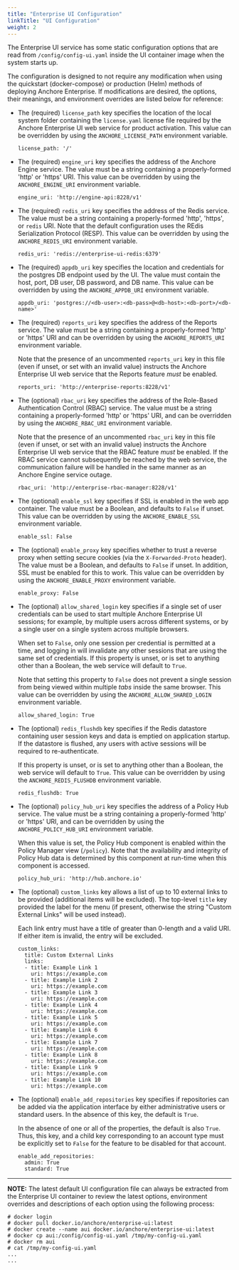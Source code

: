```yaml
---
title: "Enterprise UI Configuration"
linkTitle: "UI Configuration"
weight: 2
---
```


The Enterprise UI service has some static configuration options that are read from `/config/config-ui.yaml` inside the UI container image when the system starts up.

The configuration is designed to not require any modification when using the quickstart (docker-compose) or production (Helm) methods of deploying Anchore Enterprise.  If modifications are desired, the options, their meanings, and environment overrides are listed below for reference:

* The (required) `license_path` key specifies the location of the local system folder containing the `license.yaml` license file required by the Anchore Enterprise UI web service for product activation. This value can be overridden by using the `ANCHORE_LICENSE_PATH` environment variable.
    ```
    license_path: '/'
    ```

* The (required) `engine_uri` key specifies the address of the Anchore Engine service. The value must be a string containing a properly-formed 'http' or 'https' URI.  This value can be overridden by using the `ANCHORE_ENGINE_URI` environment variable.
    ```
    engine_uri: 'http://engine-api:8228/v1'
    ```

* The (required) `redis_uri` key specifies the address of the Redis service. The value must be a string containing a properly-formed 'http', 'https', or `redis` URI. Note that the default configuration uses the REdis Serialization Protocol (RESP). This value can be overridden by using the `ANCHORE_REDIS_URI` environment variable.
    ```
    redis_uri: 'redis://enterprise-ui-redis:6379'
    ```

* The (required) `appdb_uri` key specifies the location and credentials for the postgres DB endpoint used by the UI.  The value must contain the host, port, DB user, DB password, and DB name. This value can be overridden by using the `ANCHORE_APPDB_URI` environment  variable.
    ```
    appdb_uri: 'postgres://<db-user>:<db-pass>@<db-host>:<db-port>/<db-name>'
    ```

* The (required) `reports_uri` key specifies the address of the Reports service. The value must be a string containing a properly-formed 'http' or 'https' URI and can be overridden by using the `ANCHORE_REPORTS_URI` environment variable.

    Note that the presence of an uncommented `reports_uri` key in this file (even if unset, or set with an invalid value) instructs the Anchore Enterprise UI web service that the Reports feature *must* be enabled.
    ```
    reports_uri: 'http://enterprise-reports:8228/v1'
    ```

* The (optional) `rbac_uri` key specifies the address of the Role-Based Authentication Control (RBAC) service. The value must be a string containing a properly-formed 'http' or 'https' URI, and can be overridden by using the
`ANCHORE_RBAC_URI` environment variable.

    Note that the presence of an uncommented `rbac_uri` key in this file (even if unset, or set with an invalid value) instructs the Anchore Enterprise UI web service that the RBAC feature *must* be enabled. If the RBAC service cannot subsequently be reached by the web service, the communication failure will be handled in the same manner as an Anchore Engine service outage.
    ```
    rbac_uri: 'http://enterprise-rbac-manager:8228/v1'
    ```

* The (optional) `enable_ssl` key specifies if SSL is enabled in the web app container. The value must be a Boolean, and defaults to `False` if unset. This value can be overridden by using the `ANCHORE_ENABLE_SSL` environment variable.
    ```
    enable_ssl: False
    ```

* The (optional) `enable_proxy` key specifies whether to trust a reverse proxy when setting secure cookies (via the `X-Forwarded-Proto` header). The value must be a  Boolean, and defaults to `False` if unset. In addition, SSL must be enabled for this to work. This value can be overridden by using the `ANCHORE_ENABLE_PROXY` environment variable.
    ```
    enable_proxy: False
    ```

* The (optional) `allow_shared_login` key specifies if a single set of user credentials can be used to start multiple Anchore Enterprise UI sessions; for example, by multiple users across different systems, or by a single user on a single system across multiple browsers.

    When set to `False`, only one session per credential is permitted at a time, and logging in will invalidate any other sessions that are using the same set of credentials. If this property is unset, or is set to anything other than a Boolean, the web service will default to `True`.
    
    Note that setting this property to `False` does not prevent a single session from being viewed within multiple *tabs* inside the same browser. This value can be overridden by using the `ANCHORE_ALLOW_SHARED_LOGIN` environment variable.
    ```
    allow_shared_login: True
    ```

* The (optional) `redis_flushdb` key specifies if the Redis datastore containing
user session keys and data is emptied on application startup. If the datastore
is flushed, any users with active sessions will be required to re-authenticate.

    If this property is unset, or is set to anything other than a Boolean, the web
service will default to `True`.
This value can be overridden by using the `ANCHORE_REDIS_FLUSHDB` environment
variable.
    ```
    redis_flushdb: True
    ```


* The (optional) `policy_hub_uri` key specifies the address of a Policy Hub
service. The value must be a string containing a properly-formed 'http' or
'https' URI, and can be overridden by using the `ANCHORE_POLICY_HUB_URI`
environment variable.

    When this value is set, the Policy Hub component is enabled within the
Policy Manager view (`/policy`). Note that the availability and integrity of
Policy Hub data is determined by this component at run-time when this
component is accessed.

    ```
    policy_hub_uri: 'http://hub.anchore.io'
    ```

* The (optional) `custom_links` key allows a list of up to 10 external links to
be provided (additional items will be excluded). The top-level `title` key
provided the label for the menu (if present, otherwise the string "Custom
External Links" will be used instead).

    Each link entry must have a title of greater than 0-length and a valid URI.
If either item is invalid, the entry will be excluded.

    ```
    custom_links:
      title: Custom External Links
      links:
      - title: Example Link 1
        uri: https://example.com
      - title: Example Link 2
        uri: https://example.com
      - title: Example Link 3
        uri: https://example.com
      - title: Example Link 4
        uri: https://example.com
      - title: Example Link 5
        uri: https://example.com
      - title: Example Link 6
        uri: https://example.com
      - title: Example Link 7
        uri: https://example.com
      - title: Example Link 8
        uri: https://example.com
      - title: Example Link 9
        uri: https://example.com
      - title: Example Link 10
        uri: https://example.com
    ```

* The (optional) `enable_add_repositories` key specifies if repositories can be
added via the application interface by either administrative users or standard
users. In the absence of this key, the default is `True`.

    In the absence of one or all of the properties, the default is also `True`.
Thus, this key, and a child key corresponding to an account type must be
explicitly set to `False` for the feature to be disabled for that account.

    ```
    enable_add_repositories:
      admin: True
      standard: True
    ```
---
**NOTE:** The latest default UI configuration file can always be extracted from the Enterprise UI container to review the latest options, environment overrides and descriptions of each option using the following process:

```
# docker login
# docker pull docker.io/anchore/enterprise-ui:latest
# docker create --name aui docker.io/anchore/enterprise-ui:latest
# docker cp aui:/config/config-ui.yaml /tmp/my-config-ui.yaml
# docker rm aui
# cat /tmp/my-config-ui.yaml
...
...

```